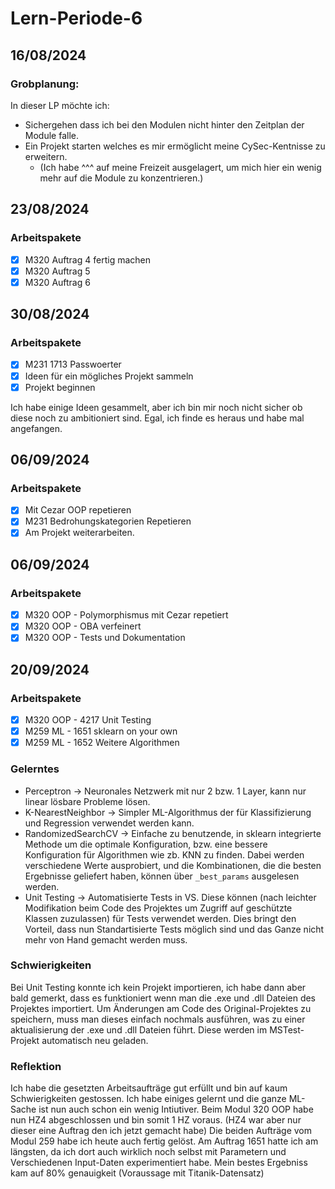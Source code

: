 # Lern-Periode-6
## 16/08/2024
### Grobplanung:
In dieser LP möchte ich:
- Sichergehen dass ich bei den Modulen nicht hinter den Zeitplan der Module falle.
- Ein Projekt starten welches es mir ermöglicht meine CySec-Kentnisse zu erweitern.
    - (Ich habe ^^^ auf meine Freizeit ausgelagert, um mich hier ein wenig mehr auf die Module zu konzentrieren.)


## 23/08/2024
### Arbeitspakete
- [x] M320 Auftrag 4 fertig machen
- [x] M320 Auftrag 5
- [x] M320 Auftrag 6

## 30/08/2024
### Arbeitspakete
- [x] M231 1713 Passwoerter
- [x] Ideen für ein mögliches Projekt sammeln
- [x] Projekt beginnen

Ich habe einige Ideen gesammelt, aber ich bin mir noch nicht sicher ob diese noch zu ambitioniert sind. Egal, ich finde es heraus und habe mal angefangen. 

## 06/09/2024
### Arbeitspakete
- [x] Mit Cezar OOP repetieren
- [x] M231 Bedrohungskategorien Repetieren
- [x] Am Projekt weiterarbeiten.

## 06/09/2024
### Arbeitspakete
- [x] M320 OOP - Polymorphismus mit Cezar repetiert
- [x] M320 OOP - OBA verfeinert
- [x] M320 OOP - Tests und Dokumentation

## 20/09/2024
### Arbeitspakete
- [x] M320 OOP - 4217 Unit Testing
- [x] M259 ML  - 1651 sklearn on your own
- [x] M259 ML  - 1652 Weitere Algorithmen

### Gelerntes
- Perceptron -> Neuronales Netzwerk mit nur 2 bzw. 1 Layer, kann nur linear lösbare Probleme lösen.
- K-NearestNeighbor -> Simpler ML-Algorithmus der für Klassifizierung und Regression verwendet werden kann.
- RandomizedSearchCV -> Einfache zu benutzende, in sklearn integrierte Methode um die optimale Konfiguration,
                        bzw. eine bessere Konfiguration für Algorithmen wie zb. KNN zu finden. Dabei werden
                        verschiedene Werte ausprobiert, und die Kombinationen, die die besten Ergebnisse
                        geliefert haben, können über `_best_params` ausgelesen werden.                        
- Unit Testing -> Automatisierte Tests in VS. Diese können (nach leichter Modifikation beim Code des Projektes
                  um Zugriff auf geschützte Klassen zuzulassen) für Tests verwendet werden. Dies bringt den
                  Vorteil, dass nun Standartisierte Tests möglich sind und das Ganze nicht mehr von Hand
                  gemacht werden muss.
### Schwierigkeiten
Bei Unit Testing konnte ich kein Projekt importieren, ich habe dann aber bald gemerkt, dass es funktioniert wenn man die .exe und .dll Dateien des Projektes importiert. Um Änderungen am Code des Original-Projektes zu speichern, muss man dieses einfach nochmals ausführen, was zu einer aktualisierung der .exe und .dll Dateien führt. Diese werden im MSTest-Projekt automatisch neu geladen.

### Reflektion
Ich habe die gesetzten Arbeitsaufträge gut erfüllt und bin auf kaum Schwierigkeiten gestossen. Ich habe einiges gelernt und die ganze ML-Sache ist nun auch schon ein wenig Intiutiver. Beim Modul 320 OOP habe nun HZ4 abgeschlossen und bin somit 1 HZ voraus. (HZ4 war aber nur dieser eine Auftrag den ich jetzt gemacht habe) Die beiden Aufträge vom Modul 259 habe ich heute auch fertig gelöst. Am Auftrag 1651 hatte ich am längsten, da ich dort auch wirklich noch selbst mit Parametern und Verschiedenen Input-Daten experimentiert habe. Mein bestes Ergebniss kam auf 80% genauigkeit (Voraussage mit Titanik-Datensatz)
